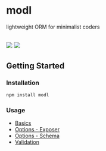 # modl

lightweight ORM for minimalist coders

![](https://github.com/alxpereira/modl/workflows/lint-test/badge.svg)
[![](https://badgen.now.sh/codecov/c/github/alxpereira/modl)](https://codecov.io/gh/alxpereira/modl/)
---

## Getting Started

### Installation

```sh
npm install modl
```

### Usage

- [Basics](packages/modl/README.md)
- [Options - Exposer](packages/modl/README.md#options.exposer)
- [Options - Schema](packages/modl/README.md#options.schema)
- [Validation](packages/modl/README.md#validation)